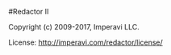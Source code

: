 #Redactor II  

Copyright (c) 2009-2017, Imperavi LLC.

License: http://imperavi.com/redactor/license/
